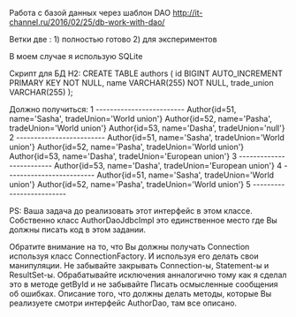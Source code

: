 Работа с базой данных через шаблон DAO
http://it-channel.ru/2016/02/25/db-work-with-dao/

Ветки две : 1) полностью готово 2) для экспериментов

В моем случае я использую SQLite

Скрипт для БД H2:
CREATE TABLE authors
(
    id BIGINT AUTO_INCREMENT PRIMARY KEY NOT NULL,
    name VARCHAR(255) NOT NULL,
    trade_union VARCHAR(255)
);

Должно получиться:
1 -------------------------
Author{id=51, name='Sasha', tradeUnion='World union'}
Author{id=52, name='Pasha', tradeUnion='World union'}
Author{id=53, name='Dasha', tradeUnion='null'}
2 -------------------------
Author{id=51, name='Sasha', tradeUnion='World union'}
Author{id=52, name='Pasha', tradeUnion='World union'}
Author{id=53, name='Dasha', tradeUnion='European union'}
3 -------------------------
Author{id=53, name='Dasha', tradeUnion='European union'}
4 -------------------------
Author{id=51, name='Sasha', tradeUnion='World union'}
Author{id=52, name='Pasha', tradeUnion='World union'}
5 -------------------------

PS:
Ваша задача до реализовать этот интерфейс в этом классе.
Собственно класс AuthorDaoJdbcImpl это единственное место где Вы должны писать код в этом задании.

Обратите внимание на то, что Вы должны получать Connection используя класс ConnectionFactory.
И используя его делать свои манипуляции. Не забывайте закрывать Connection-ы, Statement-ы и ResultSet-ы.
Обрабатывайте исключения анналогично тому как я сделал это в методе getById и не забывайте Писать осмысленные сообщения об ошибках.
Описание того, что должны делать методы, которые Вы реализуете смотри интерфейс AuthorDao, там все описано.